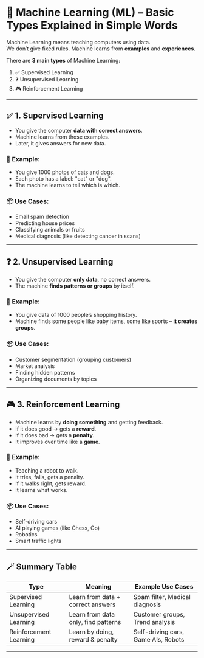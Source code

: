 # 🤖 Machine Learning (ML) – Basic Types Explained in Simple Words

Machine Learning means teaching computers using data.  
We don’t give fixed rules. Machine learns from **examples** and **experiences**.

There are **3 main types** of Machine Learning:

1. ✅ Supervised Learning
2. ❓ Unsupervised Learning
3. 🎮 Reinforcement Learning

---

## ✅ 1. Supervised Learning

- You give the computer **data with correct answers**.
- Machine learns from those examples.
- Later, it gives answers for new data.

### 🔧 Example:

- You give 1000 photos of cats and dogs.
- Each photo has a label: "cat" or "dog".
- The machine learns to tell which is which.

### 📦 Use Cases:

- Email spam detection
- Predicting house prices
- Classifying animals or fruits
- Medical diagnosis (like detecting cancer in scans)

---

## ❓ 2. Unsupervised Learning

- You give the computer **only data**, no correct answers.
- The machine **finds patterns or groups** by itself.

### 🔧 Example:

- You give data of 1000 people’s shopping history.
- Machine finds some people like baby items, some like sports – **it creates groups**.

### 📦 Use Cases:

- Customer segmentation (grouping customers)
- Market analysis
- Finding hidden patterns
- Organizing documents by topics

---

## 🎮 3. Reinforcement Learning

- Machine learns by **doing something** and getting feedback.
- If it does good → gets a **reward**.
- If it does bad → gets a **penalty**.
- It improves over time like a **game**.

### 🔧 Example:

- Teaching a robot to walk.
- It tries, falls, gets a penalty.
- If it walks right, gets reward.
- It learns what works.

### 📦 Use Cases:

- Self-driving cars
- AI playing games (like Chess, Go)
- Robotics
- Smart traffic lights

---

## 🪄 Summary Table

| Type                   | Meaning                             | Example Use Cases                   |
| ---------------------- | ----------------------------------- | ----------------------------------- |
| Supervised Learning    | Learn from data + correct answers   | Spam filter, Medical diagnosis      |
| Unsupervised Learning  | Learn from data only, find patterns | Customer groups, Trend analysis     |
| Reinforcement Learning | Learn by doing, reward & penalty    | Self-driving cars, Game AIs, Robots |

---
